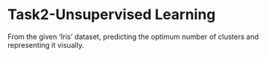 # Task2-Unsupervised Learning
From the given ‘Iris’ dataset, predicting the optimum number of clusters
and representing it visually.
